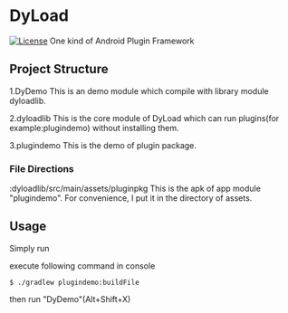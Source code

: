 # DyLoad
[![License](https://img.shields.io/badge/license-Apache%202-blue.svg)](https://www.apache.org/licenses/LICENSE-2.0)
One kind of Android Plugin Framework

## Project Structure
1.DyDemo
This is an demo module which compile with library module dyloadlib.

2.dyloadlib
This is the core module of DyLoad which can run plugins(for example:plugindemo) without installing them.

3.plugindemo
This is the demo of plugin package.

### File Directions
:dyloadlib/src/main/assets/pluginpkg
This is the apk of app module "plugindemo". For convenience, I put it in the directory of assets.


## Usage

Simply run

execute following command in console

    $ ./gradlew plugindemo:buildFile

then run "DyDemo"(Alt+Shift+X)

